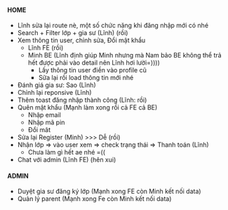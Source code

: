 #### HOME

- Lĩnh sửa lại route nè, một số chức năng khi đăng nhập mới có nhé
- Search + Filter lớp + gia sư (Lĩnh) (rồi)
- Xem thông tin user, chỉnh sửa, Đổi mật khẩu
  - Lĩnh FE (rồi)
  - Minh BE (Lĩnh định giúp Minh nhưng mà Nam bảo BE không thể trả hết được phải vào detail nên Lĩnh hơi lười=))))
    - Lấy thông tin user điền vào profile cũ
    - Sữa lại rồi load thông tin mới nhé
- Đánh giá gia sư: Sao (Lĩnh)
- Chỉnh lại reponsive (Lĩnh)
- Thêm toast đăng nhập thành công (Lĩnh: rồi)
- Quên mật khẩu (Mạnh làm xong rồi cả FE cả BE)
  - Nhập email
  - Nhập mã pin
  - Đổi mât
- Sửa lại Register (Minh) >>> Dễ (rồi)
- Nhận lớp => vào user xem => check trạng thái => Thanh toán (Lĩnh)
  - Chưa làm gì hết ae nhé =((
- Chat với admin (Lĩnh FE) (hên xui)

#### ADMIN

- Duyệt gia sư đăng ký lớp (Mạnh xong FE còn Minh kết nối data)
- Quản lý parent (Mạnh xong Fe còn Minh kết nối data)
